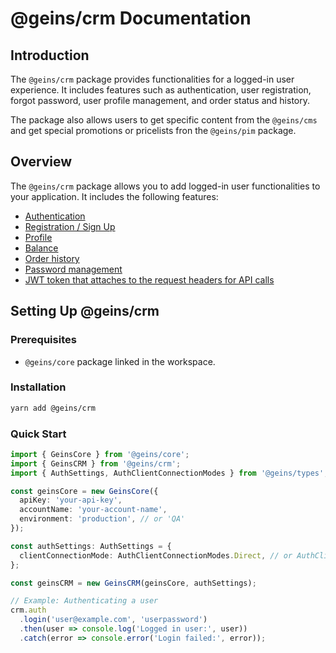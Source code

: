 # @geins/crm Documentation

## Introduction

The `@geins/crm` package provides functionalities for a logged-in user experience. It includes features such as authentication, user registration, forgot password, user profile management, and order status and history.

The package also allows users to get specific content from the `@geins/cms` and get special promotions or pricelists fron the `@geins/pim` package.

## Overview

The `@geins/crm` package allows you to add logged-in user functionalities to your application. It includes the following features:

- [Authentication](./authentication)
- [Registration / Sign Up](./registration)
- [Profile](./user)
- [Balance](./user-balance)
- [Order history](./user-order-history)
- [Password management](./password)
- [JWT token that attaches to the request headers for API calls](./jwt)

## Setting Up @geins/crm

### Prerequisites

- `@geins/core` package linked in the workspace.

### Installation

```bash
yarn add @geins/crm
```

### Quick Start

```ts
import { GeinsCore } from '@geins/core';
import { GeinsCRM } from '@geins/crm';
import { AuthSettings, AuthClientConnectionModes } from '@geins/types';

const geinsCore = new GeinsCore({
  apiKey: 'your-api-key',
  accountName: 'your-account-name',
  environment: 'production', // or 'QA'
});

const authSettings: AuthSettings = {
  clientConnectionMode: AuthClientConnectionModes.Direct, // or AuthClientConnectionModes.Proxy
};

const geinsCRM = new GeinsCRM(geinsCore, authSettings);

// Example: Authenticating a user
crm.auth
  .login('user@example.com', 'userpassword')
  .then(user => console.log('Logged in user:', user))
  .catch(error => console.error('Login failed:', error));
```
